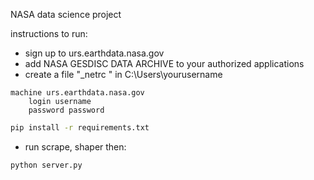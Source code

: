 NASA data science project

instructions to run:

- sign up to urs.earthdata.nasa.gov
- add NASA GESDISC DATA ARCHIVE to your authorized applications
- create a file  "_netrc " in C:\Users\yourusername  
```
machine urs.earthdata.nasa.gov
    login username
    password password
```

```bash
pip install -r requirements.txt
```

- run scrape, shaper then: 
```bash
python server.py
```

